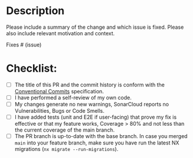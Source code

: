 # Description

Please include a summary of the change and which issue is fixed. Please also include relevant motivation and context.

Fixes # (issue)  <!-- or Related to # (issue) -->

# Checklist:

- [ ] The title of this PR and the commit history is conform with
	the [Conventional Commits](https://www.conventionalcommits.org/en/v1.0.0/) specification.
- [ ] I have performed a self-review of my own code.
- [ ] My changes generate no new warnings, SonarCloud reports no Vulnerabilities, Bugs or Code Smells.
- [ ] I have added tests (unit and E2E if user-facing) that prove my fix is effective or that my feature works,
	Coverage > 80% and not less than the current coverage of the main branch.
- [ ] The PR branch is up-to-date with the base branch. In case you merged `main` into your feature branch, make sure you have run the latest NX migrations (`nx migrate --run-migrations`).

<!-- Uncomment the following lines if you introduced a new API library -->
<!--
- [ ] I have included the `reset.d.ts` in the `tsconfig.lib.json` 
-->
<!-- Uncomment the following lines if you introduced a new SPA library -->
<!--
- [ ] I have included the `reset.d.ts` in the `tsconfig.lib.json`
- [ ] I have extended the `.eslintrc.json` with `.eslintrc.angular.json`
-->
